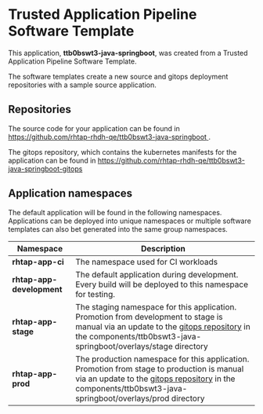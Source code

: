 # Trusted Application Pipeline Software Template

This application, **ttb0bswt3-java-springboot**, was created from a Trusted Application Pipeline Software Template.

The software templates create a new source and gitops deployment repositories with a sample source application. 

## Repositories

The source code for your application can be found in [https://github.com/rhtap-rhdh-qe/ttb0bswt3-java-springboot ](https://github.com/rhtap-rhdh-qe/ttb0bswt3-java-springboot ).
 
The gitops repository, which contains the kubernetes manifests for the application can be found in 
[https://github.com/rhtap-rhdh-qe/ttb0bswt3-java-springboot-gitops ](https://github.com/rhtap-rhdh-qe/ttb0bswt3-java-springboot-gitops ) 

## Application namespaces 

The default application will be found in the following namespaces. Applications can be deployed into unique namespaces or multiple software templates can also bet generated into the same group namespaces.  

|  Namespace   |  Description   |  
| -------- | -------- |
| **rhtap-app-ci** | The namespace used for CI workloads |
| **rhtap-app-development** | The default application during development. Every build will be deployed to this namespace for testing. |
| **rhtap-app-stage** | The staging namespace for this application. Promotion from development to stage is manual via an update to the [gitops repository](https://github.com/rhtap-rhdh-qe/ttb0bswt3-java-springboot-gitops ) in the components/ttb0bswt3-java-springboot/overlays/stage directory |
| **rhtap-app-prod** | The production namespace for this application. Promotion from stage to production is manual via an update to the [gitops repository](https://github.com/rhtap-rhdh-qe/ttb0bswt3-java-springboot-gitops ) in the components/ttb0bswt3-java-springboot/overlays/prod directory |
